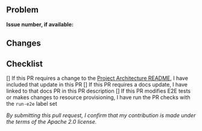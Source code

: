 <!--
Thank you for your Pull Request! Please describe the problem this PR fixes and a summary of the changes made.
Link to any relevant issues, code snippets, or other PRs.

For trivial changes, this template can be ignored in favor of a short description of the changes.
-->

## Problem

<!--
Describe the issue this PR is solving
-->

**Issue number, if available:**

## Changes

<!--
Summarize the changes introduced in this PR. This is a good place to call out critical or potentially problematic parts of the change.
-->

## Checklist

<!--
These items must be completed before a PR is ready to be merged.
Feel free to publish a draft PR before these items are complete.
-->

[] If this PR requires a change to the [Project Architecture README](../PROJECT_ARCHITECTURE.md), I have included that update in this PR
[] If this PR requires a docs update, I have linked to that docs PR in this PR description
[] If this PR modifies E2E tests or makes changes to resource provisioning, I have run the PR checks with the `run-e2e` label set

_By submitting this pull request, I confirm that my contribution is made under the terms of the Apache 2.0 license._
